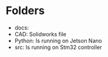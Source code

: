 # Folders
- docs: 
- CAD: Solidworks file
- Python: Is running on Jetson Nano
- src: Is running on Stm32 controller

